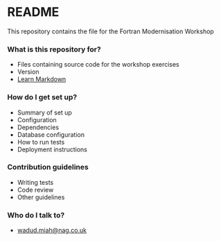 # README #

This repository contains the file for the Fortran Modernisation Workshop

### What is this repository for? ###

* Files containing source code for the workshop exercises
* Version
* [Learn Markdown](https://bitbucket.org/tutorials/markdowndemo)

### How do I get set up? ###

* Summary of set up
* Configuration
* Dependencies
* Database configuration
* How to run tests
* Deployment instructions

### Contribution guidelines ###

* Writing tests
* Code review
* Other guidelines

### Who do I talk to? ###

* wadud.miah@nag.co.uk